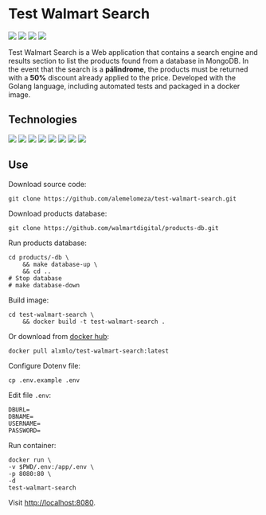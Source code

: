 # Test Walmart Search

<img src="https://github.com/alemelomeza/test-walmart-search/workflows/Lint%20Go%20Code/badge.svg?branch=main"/> <img src="https://github.com/alemelomeza/test-walmart-search/workflows/Test/badge.svg?branch=main"/> <img src="https://github.com/alemelomeza/test-walmart-search/workflows/Build%20and%20Publish%20Docker%20Image/badge.svg?branch=main"/> <img src="https://github.com/alemelomeza/test-walmart-search/workflows/Deploy/badge.svg?branch=main"/>

Test Walmart Search is a Web application that contains a search engine and results section to list the products found from a database in MongoDB. In the event that the search is a **pálindrome**, the products must be returned with a **50%** discount already applied to the price. Developed with the Golang language, including automated tests and packaged in a docker image.

## Technologies

<img src="https://img.shields.io/badge/html5%20-%23E34F26.svg?&style=for-the-badge&logo=html5&logoColor=white"/> <img src="https://img.shields.io/badge/css3%20-%231572B6.svg?&style=for-the-badge&logo=css3&logoColor=white"/> <img src="https://img.shields.io/badge/go-%2300ADD8.svg?&style=for-the-badge&logo=go&logoColor=white"/> <img src ="https://img.shields.io/badge/MongoDB-%234ea94b.svg?&style=for-the-badge&logo=mongodb&logoColor=white"/> <img src="https://img.shields.io/badge/github%20-%23121011.svg?&style=for-the-badge&logo=github&logoColor=white"/> <img src="https://img.shields.io/badge/github%20actions%20-%232671E5.svg?&style=for-the-badge&logo=github%20actions&logoColor=white"/> <img src="https://img.shields.io/badge/heroku%20-%23430098.svg?&style=for-the-badge&logo=heroku&logoColor=white"/> <img src="https://img.shields.io/badge/docker%20-%230db7ed.svg?&style=for-the-badge&logo=docker&logoColor=white"/>

## Use

Download source code:

```
git clone https://github.com/alemelomeza/test-walmart-search.git
```

Download products database:

```
git clone https://github.com/walmartdigital/products-db.git
```

Run products database:

```
cd products/-db \
    && make database-up \
    && cd ..
# Stop database
# make database-down
```

Build image:

```
cd test-walmart-search \
    && docker build -t test-walmart-search .
```

Or download from [docker hub](https://hub.docker.com/repository/docker/alxmlo/test-walmart-search):

```
docker pull alxmlo/test-walmart-search:latest
```

Configure Dotenv file:

```
cp .env.example .env
```

Edit file `.env`:

```
DBURL=
DBNAME=
USERNAME=
PASSWORD=
```

Run container:

```
docker run \
-v $PWD/.env:/app/.env \
-p 8080:80 \
-d
test-walmart-search
```

Visit [http://localhost:8080](http://localhost:8080).